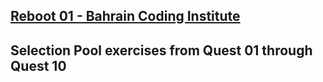 ## [Reboot 01 - Bahrain Coding Institute](https://reboot01.com/)

## Selection Pool exercises from Quest 01 through Quest 10
